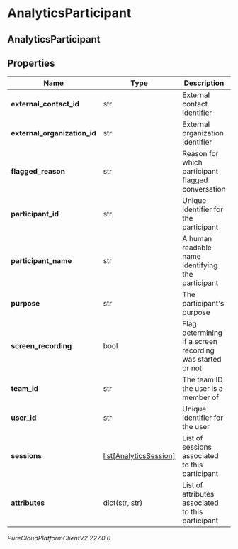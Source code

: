 # AnalyticsParticipant

## AnalyticsParticipant

## Properties

|Name | Type | Description | Notes|
|------------ | ------------- | ------------- | -------------|
| **external_contact_id** | str | External contact identifier | [optional] |
| **external_organization_id** | str | External organization identifier | [optional] |
| **flagged_reason** | str | Reason for which participant flagged conversation | [optional] |
| **participant_id** | str | Unique identifier for the participant | [optional] |
| **participant_name** | str | A human readable name identifying the participant | [optional] |
| **purpose** | str | The participant&#39;s purpose | [optional] |
| **screen_recording** | bool | Flag determining if a screen recording was started or not | [optional] |
| **team_id** | str | The team ID the user is a member of | [optional] |
| **user_id** | str | Unique identifier for the user | [optional] |
| **sessions** | [list[AnalyticsSession]](AnalyticsSession) | List of sessions associated to this participant | [optional] |
| **attributes** | dict(str, str) | List of attributes associated to this participant | [optional] |



_PureCloudPlatformClientV2 227.0.0_
